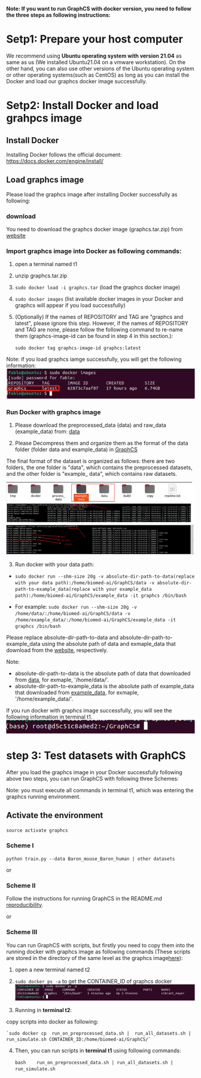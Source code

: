 **Note: If you want to run GraphCS with docker version, you need to follow the three steps 
as following instructions:** 



# Setp1: Prepare your host computer

We recommend using **Ubuntu operating system with version 21.04** as same as us (We installed Ubuntu21.04 on a vmware workstation). On the other hand,
  you can also use other versions of the Ubuntu operating system or other operating systems(such as CentOS) as long as 
you can install the Docker and load our graphcs docker image successfully.  



# Setp2: Install Docker and load grahpcs image

## Install Docker

Installing Docker follows the official document: https://docs.docker.com/engine/install/


## Load graphcs image
 Please load the graphcs image after installing Docker successfully as following: 
 
### download

You need to download the graphcs docker image (graphcs.tar.zip) from [website](https://www.synapse.org/#!Synapse:syn26147749/files/)



### Import graphcs image into Docker as following commands: 
1. open a terminal named t1

2. unzip  graphcs.tar.zip

3. `sudo docker load -i graphcs.tar` (load the graphcs docker image)

4. `sudo docker images` (list available docker images in your Docker and graphcs will appear if you load successfully)

5. (Optionally) If the names of REPOSITORY and TAG are "graphcs and latest", please ignore this step. However, 
if the names of REPOSITORY and TAG are none, please follow the following 
command to re-name them (graphcs-image-id can be found in step 4 in this section.):

    `sudo docker tag graphcs-image-id graphcs:latest`
    
Note: if you load graphcs iamge successfully, you will get the following information:
![(Variational) load_successful](load_successful.jpg)
    
    
    
### Run Docker with graphcs image

1. Please download the preprocessed_data (data) and raw_data (example_data) from: [data](https://drive.google.com/drive/folders/1ST0T90HcxCKuxOTmOvqCI-IyE2IY6YvM?usp=sharing)

2. Please Decompress them and organize them as the format of the data folder (folder data and example_data) in [GraphCS](https://github.com/biomed-AI/GraphCS)

The final format of the dataset is organized as follows: there are two folders, the one folder is "data", which contains the preprocessed datasets, 
and the other folder is "example_ data", which contains raw datasets.

![(Variational) data_formart](data_formart.png)

3. Run docker with your data path:

- `sudo docker run --shm-size 20g -v absolute-dir-path-to-data(replace with your data path):/home/biomed-ai/GraphCS/data -v absolute-dir-path-to-example_data(replace with your example_data path):/home/biomed-ai/GraphCS/example_data -it graphcs /bin/bash`

- For example:
`sudo docker run --shm-size 20g -v /home/data/:/home/biomed-ai/GraphCS/data -v /home/example_data/:/home/biomed-ai/GraphCS/example_data -it graphcs /bin/bash`

Please replace absolute-dir-path-to-data and absolute-dir-path-to-example_data using the absolute path of data 
and exmaple_data that download from the [website](https://drive.google.com/drive/folders/1ST0T90HcxCKuxOTmOvqCI-IyE2IY6YvM?usp=sharing), respectively.

Note:
- absolute-dir-path-to-data is the absolute path of data that downloaded from [data](https://drive.google.com/drive/folders/1ST0T90HcxCKuxOTmOvqCI-IyE2IY6YvM?usp=sharing),
 for exmaple, '/home/data/'.
- absolute-dir-path-to-example_data is the absolute path of example_data that downloaded from [example_data](https://drive.google.com/drive/folders/1ST0T90HcxCKuxOTmOvqCI-IyE2IY6YvM?usp=sharing),
 for exmaple, '/home/example_data/'.

If you run docker with graphcs image successfully, you will see the following information in terminal t1. 
![(Variational) run](run.jpg)




# step 3: Test datasets with GraphCS
After you load the graphcs image in your Docker successfully following above two steps,
 you can run GraphCS with following three Schemes:


Note: you must execute all commands in terminal t1, which was entering the graphcs running environment. 


## Activate the environment 
`source activate graphcs`


###  Scheme I

`python train.py --data Baron_mouse_Baron_human | other datasets`


or

###  Scheme II

Follow the instructions for running GraphCS in the README.md [reproducibility](https://github.com/biomed-AI/GraphCS/tree/main/reproducibility).


or 


###  Scheme III 
You can run GraphCS with scripts, but firstly you need to copy them into the running docker with
  graphcs image as following 
commands (These scripts are stored in the directory of the same level as the graphcs image[here](https://www.synapse.org/#!Synapse:syn26147749/files/)):

1. open a new terminal named t2

2. `sudo docker ps -a` to get the CONTAINER_ID  of graphcs docker 
 ![(Variational) Container_id](Container_id.jpg)

3. Running in **terminal t2**:

copy scripts into docker as following:

	`sudo docker cp  run_on_preprocessed_data.sh |  run_all_datasets.sh | run_simulate.sh CONTAINER_ID:/home/biomed-ai/GraphCS/`
	
4. Then, you can run scripts in **terminal t1** using following commands:
	
	`bash    run_on_preprocessed_data.sh | run_all_datasets.sh | run_simulate.sh`
	

